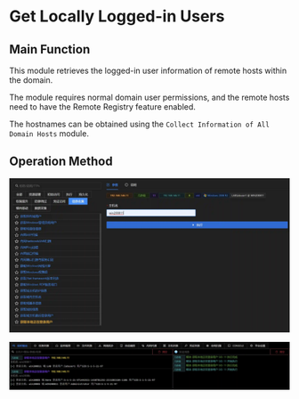 # Get Locally Logged-in Users

## Main Function
This module retrieves the logged-in user information of remote hosts within the domain. 

The module requires normal domain user permissions, and the remote hosts need to have the Remote Registry feature enabled. 

The hostnames can be obtained using the `Collect Information of All Domain Hosts` module.

## Operation Method
![](img\Discovery_SystemUserDiscovery_GetLoggedOnLocal\1.webp)

![](img\Discovery_SystemUserDiscovery_GetLoggedOnLocal\2.webp)